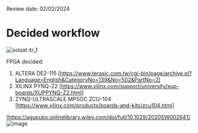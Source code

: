 Review date: 02/02/2024
# Decided workflow
![solsat itr_1](https://github.com/SonuDash/Capstone-Project/assets/72654041/79faa7c5-5c42-4a5b-80af-4df05a7eebd3)

FPGA decided:
1. ALTERA DE2-115 [https://www.terasic.com.tw/cgi-bin/page/archive.pl?Language=English&CategoryNo=139&No=502&PartNo=2]
2. XILINX PYNQ-Z2 [https://www.xilinx.com/support/university/xup-boards/XUPPYNQ-Z2.html]
3. ZYNQ-ULTRASCALE MPSOC ZCU-104 [https://www.xilinx.com/products/boards-and-kits/zcu104.html]


[https://agupubs.onlinelibrary.wiley.com/doi/full/10.1029/2020SW002641]
![image](https://github.com/SonuDash/Capstone-Project/assets/72654041/41712289-79a2-4fdc-9965-6997f98a08be)
